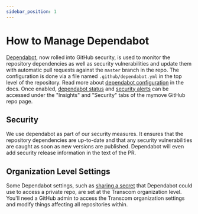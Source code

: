 ```yaml
---
sidebar_position: 1
---
```


# How to Manage Dependabot

[Dependabot](https://docs.github.com/en/code-security/supply-chain-security/keeping-your-dependencies-updated-automatically/about-dependabot-version-updates), now rolled into GitHub security, is used to monitor the repository dependencies as well as security vulnerabilities and update them with automatic
pull requests against the `master` branch in the repo. The configuration is done via a file named
`.github/dependabot.yml` in the top level of the repository. Read more about [dependabot configuration](https://docs.github.com/en/code-security/supply-chain-security/keeping-your-dependencies-updated-automatically/configuration-options-for-dependency-updates) in the
docs.  Once enabled, [dependabot status](https://github.com/transcom/mymove/network/updates) and [security alerts](https://github.com/transcom/mymove/security/dependabot) can be accessed under the "Insights" and "Security" tabs of the mymove GitHub repo page.

## Security

We use dependabot as part of our security measures. It ensures that the repository dependencies are up-to-date and
that any security vulnerabilities are caught as soon as new versions are published. Dependabot will even
add security release information in the text of the PR.

## Organization Level Settings

Some Dependabot settings, such as [sharing a secret](https://docs.github.com/en/code-security/supply-chain-security/keeping-your-dependencies-updated-automatically/managing-encrypted-secrets-for-dependabot#adding-an-organization-secret-for-dependabot) that Dependabot could use to access a private repo, are set at the Transcom organization level.  You'll need a GitHub admin to access the Transcom organization settings and modify things affecting all repositories within.
